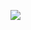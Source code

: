 ![](https://github-readme-stats.vercel.app/api/top-langs/?username=renevds&theme=github_dark&layout=compact)
